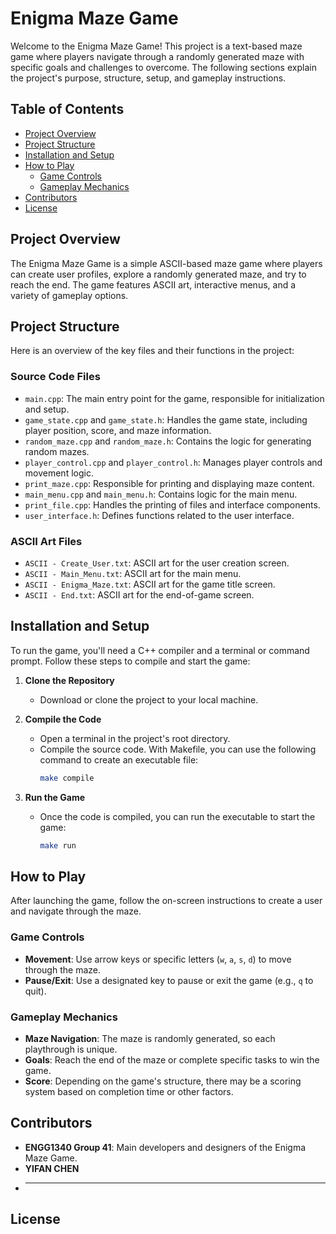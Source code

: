# Enigma Maze Game

Welcome to the Enigma Maze Game! This project is a text-based maze game where players navigate through a randomly generated maze with specific goals and challenges to overcome. The following sections explain the project's purpose, structure, setup, and gameplay instructions.

## Table of Contents
- [Project Overview](#project-overview)
- [Project Structure](#project-structure)
- [Installation and Setup](#installation-and-setup)
- [How to Play](#how-to-play)
  - [Game Controls](#game-controls)
  - [Gameplay Mechanics](#gameplay-mechanics)
- [Contributors](#contributors)
- [License](#license)

## Project Overview
The Enigma Maze Game is a simple ASCII-based maze game where players can create user profiles, explore a randomly generated maze, and try to reach the end. The game features ASCII art, interactive menus, and a variety of gameplay options.

## Project Structure
Here is an overview of the key files and their functions in the project:

### Source Code Files
- `main.cpp`: The main entry point for the game, responsible for initialization and setup.
- `game_state.cpp` and `game_state.h`: Handles the game state, including player position, score, and maze information.
- `random_maze.cpp` and `random_maze.h`: Contains the logic for generating random mazes.
- `player_control.cpp` and `player_control.h`: Manages player controls and movement logic.
- `print_maze.cpp`: Responsible for printing and displaying maze content.
- `main_menu.cpp` and `main_menu.h`: Contains logic for the main menu.
- `print_file.cpp`: Handles the printing of files and interface components.
- `user_interface.h`: Defines functions related to the user interface.

### ASCII Art Files
- `ASCII - Create_User.txt`: ASCII art for the user creation screen.
- `ASCII - Main_Menu.txt`: ASCII art for the main menu.
- `ASCII - Enigma_Maze.txt`: ASCII art for the game title screen.
- `ASCII - End.txt`: ASCII art for the end-of-game screen.

## Installation and Setup
To run the game, you'll need a C++ compiler and a terminal or command prompt. Follow these steps to compile and start the game:

1. **Clone the Repository**
   - Download or clone the project to your local machine.

2. **Compile the Code**
   - Open a terminal in the project's root directory.
   - Compile the source code. With Makefile, you can use the following command to create an executable file:
     ```bash
     make compile
     ```

3. **Run the Game**
   - Once the code is compiled, you can run the executable to start the game:
     ```bash
     make run
     ```

## How to Play
After launching the game, follow the on-screen instructions to create a user and navigate through the maze.

### Game Controls
- **Movement**: Use arrow keys or specific letters (`w`, `a`, `s`, `d`) to move through the maze.
- **Pause/Exit**: Use a designated key to pause or exit the game (e.g., `q` to quit).

### Gameplay Mechanics
- **Maze Navigation**: The maze is randomly generated, so each playthrough is unique.
- **Goals**: Reach the end of the maze or complete specific tasks to win the game.
- **Score**: Depending on the game's structure, there may be a scoring system based on completion time or other factors.

## Contributors
- **ENGG1340 Group 41**: Main developers and designers of the Enigma Maze Game.
- **YIFAN CHEN**
- ****

## License




